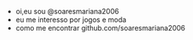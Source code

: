 - oi,eu sou @soaresmariana2006
- eu me interesso por jogos e moda 
- como me encontrar github.com/soaresmariana2006


